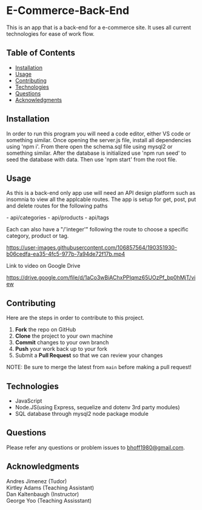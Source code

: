 # E-Commerce-Back-End
This is an app that is a back-end for a e-commerce site. It uses all current technologies for ease of work flow.


## Table of Contents
- [Installation](#Installation)
- [Usage](#Usage)
- [Contributing](#Contributing)
- [Technologies](#Technologies)
- [Questions](#Questions)
- [Acknowledgments](#Acknowledgments)

## Installation
In order to run this program you will need a code editor, either VS code or something similar. Once opening the server.js file, install all dependencies using 'npm i'. From there open the schema.sql file using mysql2 or something similar. After the database is initialized use 'npm run seed' to seed the database with data. Then use 'npm start' from the root file.  

## Usage 
As this is a back-end only app use will need an API design platform such as insomnia to view all the applcable routes. The app is setup for get, post, put and delete routes for the following paths
<p>
- api/categories
- api/products
- api/tags
<p>
Each can also have a "/'integer'" following the route to choose a specific category, product or tag.


https://user-images.githubusercontent.com/106857564/190351930-b06cedfa-ea35-4fc5-977b-7a94de72f17b.mp4




Link to video on Google Drive 

https://drive.google.com/file/d/1aCo3wBiAChxPPIqmz65UOzPf_bp0hMjT/view


## Contributing 
Here are the steps in order to contribute to this project.
1. **Fork** the repo on GitHub
2. **Clone** the project to your own machine
3. **Commit** changes to your own branch
4. **Push** your work back up to your fork
5. Submit a **Pull Request** so that we can review your changes

NOTE: Be sure to merge the latest from `main` before making a pull request!


## Technologies
- JavaScript
- Node.JS(using Express, sequelize and dotenv 3rd party modules)
- SQL database through mysql2 node package module 

## Questions
Please refer any questions or problem issues to bhoff1980@gmail.com.

## Acknowledgments
Andres Jimenez (Tudor) <br>
Kirtley Adams (Teaching Assistant) <br>
Dan Kaltenbaugh (Instructor)<br>
George Yoo (Teaching Assisstant)
